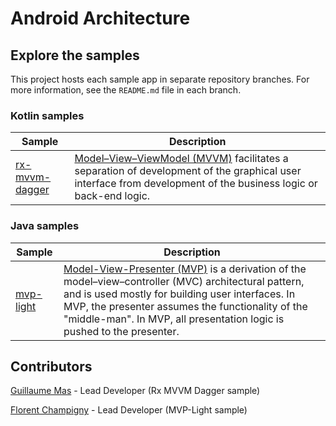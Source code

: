 # Android Architecture

## Explore the samples

This project hosts each sample app in separate repository branches. For more information, see the `README.md` file in each branch.

### Kotlin samples
| Sample | Description |
| ------------- | ------------- |
| [rx-mvvm-dagger](https://github.com/AndroidDevFr/android-architecture/tree/sample-kotlin-rx-mvvm-dagger) | [Model–View–ViewModel (MVVM)](https://en.wikipedia.org/wiki/Model%E2%80%93view%E2%80%93viewmodel) facilitates a separation of development of the graphical user interface from development of the business logic or back-end logic. |

### Java samples
| Sample | Description |
| ------------- | ------------- |
| [mvp-light](https://github.com/AndroidDevFr/android-architecture/tree/sample-java-mvp-light) | [Model-View-Presenter (MVP)](https://en.wikipedia.org/wiki/Model%E2%80%93view%E2%80%93presenter) is a derivation of the model–view–controller (MVC) architectural pattern, and is used mostly for building user interfaces. In MVP, the presenter assumes the functionality of the "middle-man". In MVP, all presentation logic is pushed to the presenter.|


## Contributors

[Guillaume Mas](https://github.com/NodensN) - Lead Developer (Rx MVVM Dagger sample)

[Florent Champigny](https://github.com/Florent37) - Lead Developer (MVP-Light sample)

